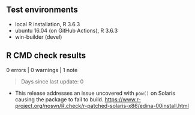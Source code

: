 ## Test environments

- local R installation, R 3.6.3
- ubuntu 16.04 (on GitHub Actions), R 3.6.3
- win-builder (devel)

## R CMD check results

0 errors | 0 warnings | 1 note

> Days since last update: 0

- This release addresses an issue uncovered with `pow()` on Solaris causing 
  the package to fail to build.
  https://www.r-project.org/nosvn/R.check/r-patched-solaris-x86/edina-00install.html
